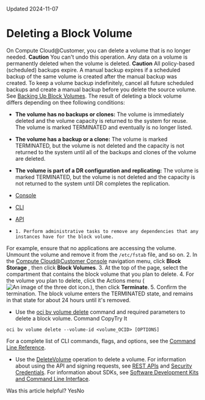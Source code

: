 Updated 2024-11-07
# Deleting a Block Volume
On Compute Cloud@Customer, you can delete a volume that is no longer needed.
**Caution**
You can't undo this operation. Any data on a volume is permanently deleted when the volume is deleted. 
**Caution**
All policy-based (scheduled) backups expire. A manual backup expires if a scheduled backup of the same volume is created after the manual backup was created. To keep a volume backup indefinitely, cancel all future scheduled backups and create a manual backup before you delete the source volume. See [Backing Up Block Volumes](https://docs.oracle.com/en-us/iaas/compute-cloud-at-customer/topics/block/backing-up-block-volumes.htm#backing-up-block-volumes "On Oracle Compute Cloud@Customer, the backup feature for the Block Volume service enables you make a point-in-time snapshot of the data on a block or boot volume. These backups can then be restored to new volumes any time.").
The result of deleting a block volume differs depending on thee following conditions:
  * **The volume has no backups or clones:** The volume is immediately deleted and the volume capacity is returned to the system for reuse. The volume is marked TERMINATED and eventually is no longer listed.
  * **The volume has a backup or a clone:** The volume is marked TERMINATED, but the volume is not deleted and the capacity is not returned to the system until all of the backups and clones of the volume are deleted.
  * **The volume is part of a DR configuration and replicating:** The volume is marked TERMINATED, but the volume is not deleted and the capacity is not returned to the system until DR completes the replication.


  * [Console](https://docs.oracle.com/en-us/iaas/compute-cloud-at-customer/topics/block/deleting-a-block-volume.htm)
  * [CLI](https://docs.oracle.com/en-us/iaas/compute-cloud-at-customer/topics/block/deleting-a-block-volume.htm)
  * [API](https://docs.oracle.com/en-us/iaas/compute-cloud-at-customer/topics/block/deleting-a-block-volume.htm)


  *     1. Perform administrative tasks to remove any dependencies that any instances have for the block volume.
For example, ensure that no applications are accessing the volume. Unmount the volume and remove it from the `/etc/fstab` file, and so on. 
    2. In the [Compute Cloud@Customer Console](https://docs.oracle.com/en-us/iaas/compute-cloud-at-customer/topics/overview/compute-cloud-customer-console.htm#accessing-the-console "Use the Compute Cloud@Customer Console to create and manage compute, storage and other resources on a Compute Cloud@Customer infrastructure.") navigation menu, click **Block Storage** , then click **Block Volumes**.
    3. At the top of the page, select the compartment that contains the block volume that you plan to delete.
    4. For the volume you plan to delete, click the Actions menu (![An image of the three dot icon.](https://docs.oracle.com/en-us/iaas/compute-cloud-at-customer/images/three-dots.png)), then click **Terminate**.
    5. Confirm the termination.
The block volume enters the TERMINATED state, and remains in that state for about 24 hours until it's removed.
  * Use the [oci bv volume delete](https://docs.oracle.com/iaas/tools/oci-cli/latest/oci_cli_docs/cmdref/bv/volume/delete.html) command and required parameters to delete a block volume.
Command
CopyTry It
```
oci bv volume delete --volume-id <volume_OCID> [OPTIONS]
```

For a complete list of CLI commands, flags, and options, see the [Command Line Reference](https://docs.oracle.com/iaas/tools/oci-cli/latest/oci_cli_docs/index.html).
  * Use the [DeleteVolume](https://docs.oracle.com/iaas/api/#/en/iaas/latest/Volume/DeleteVolume) operation to delete a volume.
For information about using the API and signing requests, see [REST APIs](https://docs.oracle.com/iaas/Content/API/Concepts/usingapi.htm#REST_APIs) and [Security Credentials](https://docs.oracle.com/iaas/Content/General/Concepts/credentials.htm). For information about SDKs, see [Software Development Kits and Command Line Interface](https://docs.oracle.com/iaas/Content/API/Concepts/sdks.htm#Software_Development_Kits_and_Command_Line_Interface).


Was this article helpful?
YesNo

